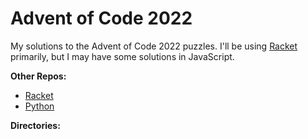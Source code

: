 # Advent of Code 2022

My solutions to the Advent of Code 2022 puzzles. I'll be using
[Racket](https://racket-lang.org/) primarily, but I may have some
solutions in JavaScript.

**Other Repos:**

* [Racket](https://github.com/lojic/LearningRacket/tree/master/advent-of-code-2022)
* [Python](https://github.com/lojic/LearningPython/tree/master/advent-of-code-2022)

**Directories:**


